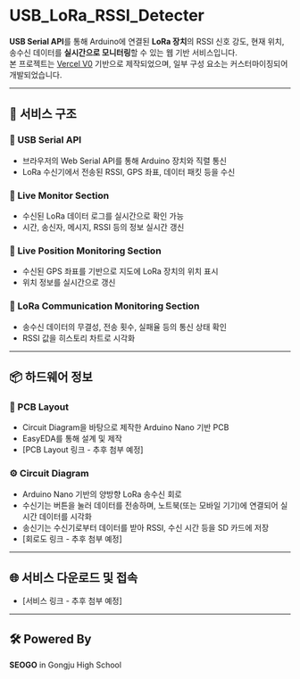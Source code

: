 # USB_LoRa_RSSI_Detecter

**USB Serial API**를 통해 Arduino에 연결된 **LoRa 장치**의 RSSI 신호 강도, 현재 위치, 송수신 데이터를 **실시간으로 모니터링**할 수 있는 웹 기반 서비스입니다.  
본 프로젝트는 [Vercel V0](https://vercel.com/v0) 기반으로 제작되었으며, 일부 구성 요소는 커스터마이징되어 개발되었습니다.

---

## 🧩 서비스 구조

### 🔌 USB Serial API
- 브라우저의 Web Serial API를 통해 Arduino 장치와 직렬 통신
- LoRa 수신기에서 전송된 RSSI, GPS 좌표, 데이터 패킷 등을 수신

### 📡 Live Monitor Section
- 수신된 LoRa 데이터 로그를 실시간으로 확인 가능
- 시간, 송신자, 메시지, RSSI 등의 정보 실시간 갱신

### 📍 Live Position Monitoring Section
- 수신된 GPS 좌표를 기반으로 지도에 LoRa 장치의 위치 표시
- 위치 정보를 실시간으로 갱신

### 🔄 LoRa Communication Monitoring Section
- 송수신 데이터의 무결성, 전송 횟수, 실패율 등의 통신 상태 확인
- RSSI 값을 히스토리 차트로 시각화

---

## 📦 하드웨어 정보

### 💾 PCB Layout
- Circuit Diagram을 바탕으로 제작한 Arduino Nano 기반 PCB
- EasyEDA를 통해 설계 및 제작
- [PCB Layout 링크 - 추후 첨부 예정]

### ⚙️ Circuit Diagram
- Arduino Nano 기반의 양방향 LoRa 송수신 회로
- 수신기는 버튼을 눌러 데이터를 전송하며, 노트북(또는 모바일 기기)에 연결되어 실시간 데이터를 시각화
- 송신기는 수신기로부터 데이터를 받아 RSSI, 수신 시간 등을 SD 카드에 저장
- [회로도 링크 - 추후 첨부 예정]

---

## 🌐 서비스 다운로드 및 접속

- [서비스 링크 - 추후 첨부 예정]

---

## 🛠 Powered By

**SEOGO** in Gongju High School
